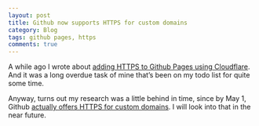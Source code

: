 ```yaml
---
layout: post
title: Github now supports HTTPS for custom domains
category: Blog
tags: github pages, https
comments: true
---
```


A while ago I wrote about [adding HTTPS to Github Pages using Cloudflare](https://www.pekkos.com/blog/migrating-to-https/). And it was a long overdue task of mine that’s been on my todo list for quite some time.

Anyway, turns out my research was a little behind in time, since by May 1, Github [actually offers HTTPS for custom domains](https://blog.github.com/2018-05-01-github-pages-custom-domains-https/). I will look into that in the near future.